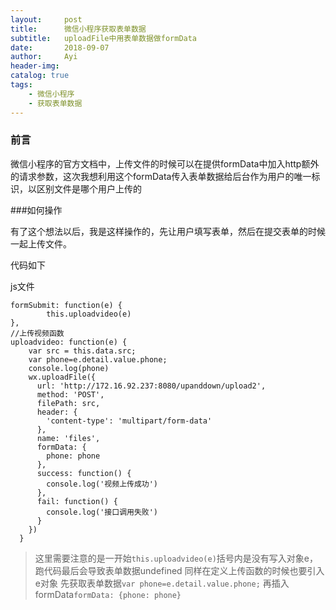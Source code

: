 ```yaml
---
layout:     post
title:      微信小程序获取表单数据
subtitle:   uploadFile中用表单数据做formData
date:       2018-09-07
author:     Ayi
header-img: 
catalog: true
tags:
    - 微信小程序
    - 获取表单数据
---
```


### 前言

微信小程序的官方文档中，上传文件的时候可以在提供formData中加入http额外的请求参数，这次我想利用这个formData传入表单数据给后台作为用户的唯一标识，以区别文件是哪个用户上传的

###如何操作

有了这个想法以后，我是这样操作的，先让用户填写表单，然后在提交表单的时候一起上传文件。

代码如下

js文件

```
formSubmit: function(e) {
		this.uploadvideo(e)
},
//上传视频函数
uploadvideo: function(e) {
    var src = this.data.src;
    var phone=e.detail.value.phone;
    console.log(phone)
    wx.uploadFile({
      url: 'http://172.16.92.237:8080/upanddown/upload2',
      method: 'POST',
      filePath: src,
      header: {
        'content-type': 'multipart/form-data'
      },
      name: 'files',
      formData: {
        phone: phone
      },
      success: function() {
        console.log('视频上传成功')
      },
      fail: function() {
        console.log('接口调用失败')
      }
    })
  }

```

>这里需要注意的是一开始`this.uploadvideo(e)`括号内是没有写入对象e，跑代码最后会导致表单数据undefined
>同样在定义上传函数的时候也要引入e对象
>先获取表单数据`var phone=e.detail.value.phone;`
>再插入formData`formData: {phone: phone}`



